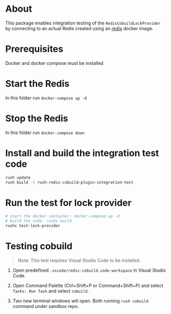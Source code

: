 # About
This package enables integration testing of the `RedisCobuildLockProvider` by connecting to an actual Redis created using an [redis](https://hub.docker.com/_/redis) docker image.

# Prerequisites
Docker and docker compose must be installed

# Start the Redis
In this folder run `docker-compose up -d`

# Stop the Redis
In this folder run `docker-compose down`

# Install and build the integration test code

```sh
rush update
rush build -t rush-redis-cobuild-plugin-integration-test
```

# Run the test for lock provider

```sh
# start the docker container: docker-compose up -d
# build the code: rushx build
rushx test-lock-provider
```

# Testing cobuild

> Note: This test requires Visual Studio Code to be installed.

1. Open predefined `.vscode/redis-cobuild.code-workspace` in Visual Studio Code.

2. Open Command Palette (Ctrl+Shift+P or Command+Shift+P) and select `Tasks: Run Task` and select `cobuild`.

3. Two new terminal windows will open. Both running `rush cobuild` command under sandbox repo.
